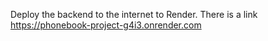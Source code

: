 
Deploy the backend to the internet to Render. There is a link
https://phonebook-project-g4i3.onrender.com